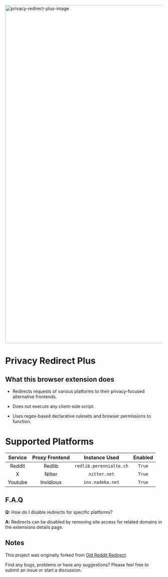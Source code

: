 <img width="1920" height="1080" alt="privacy-redirect-plus-image" src="https://github.com/user-attachments/assets/c6a764b0-7bd1-48cf-81bb-c49276710ca5" />

# Privacy Redirect Plus

## What this browser extension does
- Redirects requests of various platforms to their privacy-focused alternative frontends.
  
- Does not execute any client-side script.

- Uses regex-based declarative rulesets and browser permissions to function.

# Supported Platforms

|Service|Proxy Frontend|Instance Used|Enabled|
|:---:|:---:|:---:|:---:|
|Reddit|Redlib|`redlib.perennialte.ch`|`True`|
|X|Nitter|`nitter.net`|`True`|
|Youtube|Invidious|`inv.nadeko.net`|`True`|
  
## F.A.Q

**Q:** How do I disable redirects for specific platforms?

**A:** Redirects can be disabled by removing site access for related domains in the extensions details page.

## Notes

This project was originally forked from [Old Reddit Redirect](https://github.com/tom-james-watson/old-reddit-redirect).

Find any bugs, problems or have any suggestions? Please feel free to submit an issue or start a discussion.
